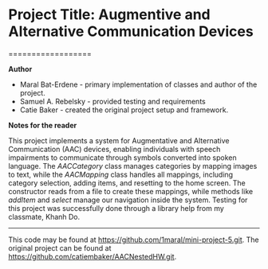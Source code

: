 # Project Title: Augmentive and Alternative Communication Devices
==================

**Author**
* Maral Bat-Erdene - primary implementation of classes and author of the project.
* Samuel A. Rebelsky - provided testing and requirements
* Catie Baker - created the original project setup and framework.


**Notes for the reader**

This project implements a system for Augmentative and Alternative Communication (AAC) devices, enabling individuals with speech impairments to communicate through symbols converted into spoken language. The *AACCategory* class manages categories by mapping images to text, while the *AACMapping* class handles all mappings, including category selection, adding items, and resetting to the home screen. The constructor reads from a file to create these mappings, while methods like *addItem* and *select* manage our navigation inside the system. 
Testing for this project was successfully done through a library help from my classmate, Khanh Do.

---

This code may be found at <https://github.com/1maral/mini-project-5.git>. The original project can be found at <https://github.com/catiembaker/AACNestedHW.git>.